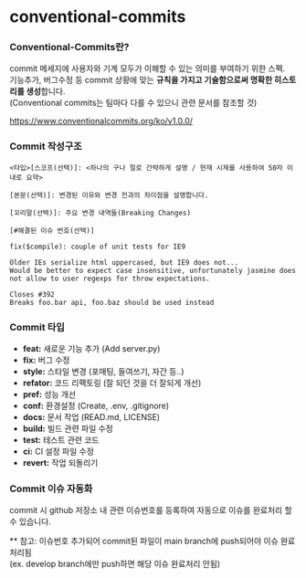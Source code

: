 # conventional-commits

### Conventional-Commits란?

commit 메세지에 사용자와 기계 모두가 이해할 수 있는 의미를 부여하기 위한 스펙.\
기능추가, 버그수정 등 commit 상황에 맞는 **규칙을 가지고 기술함으로써 명확한 히스토리를 생성**합니다.\
(Conventional commits는 팀마다 다를 수 있으니 관련 문서를 참조할 것)

https://www.conventionalcommits.org/ko/v1.0.0/

### Commit 작성구조

```
<타입>[스코프(선택)]: <하나의 구나 절로 간략하게 설명 / 현재 시제를 사용하여 50자 이내로 요약>

[본문(선택)]: 변경된 이유와 변경 전과의 차이점을 설명합니다.

[꼬리말(선택)]: 주요 변경 내역들(Breaking Changes)

[#해결된 이슈 번호(선택)]
```

```
fix($compile): couple of unit tests for IE9

Older IEs serialize html uppercased, but IE9 does not...
Would be better to expect case insensitive, unfortunately jasmine does
not allow to user regexps for throw expectations.

Closes #392
Breaks foo.bar api, foo.baz should be used instead
```

### Commit 타입

* **feat:** 새로운 기능 추가 (Add server.py)
* **fix:** 버그 수정
* **style:** 스타일 변경 (포매팅, 들여쓰기, 자간 등..)
* **refator:** 코드 리팩토링 (잘 되던 것을 더 잘되게 개선)
* **pref:** 성능 개선
* **conf:** 환경설정 (Create, .env, .gitignore)
* **docs:** 문서 작업 (READ.md, LICENSE)
* **build:** 빌드 관련 파일 수정
* **test:** 테스트 관련 코드
* **ci:** CI 설정 파일 수정
* **revert:** 작업 되돌리기

### Commit 이슈 자동화

commit 시 github 저장소 내 관련 이슈번호를 등록하여 자동으로 이슈를 완료처리 할 수 있습니다.

\*\* 참고: 이슈번호 추가되어 commit된 파일이 main branch에 push되어야 이슈 완료처리됨\
(ex. develop branch에만 push하면 해당 이슈 완료처리 안됨)
